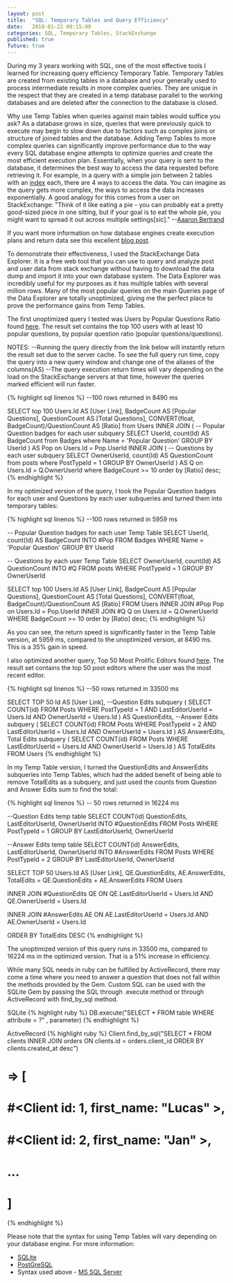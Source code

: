 ```yaml
---
layout: post
title:  "SQL: Temporary Tables and Query Efficiency"
date:   2018-01-22 09:15:00
categories: SQL, Temporary Tables, StackExchange
published: true
future: true
---
```



During my 3 years working with SQL, one of the most effective tools I learned for increasing query efficiency Temporary Table. Temporary Tables are created from existing tables in a database and your generally used to process intermediate results in more complex queries. They are unique in the respect that they are created in a temp database parallel to the working databases and are deleted after the connection to the database is closed.

Why use Temp Tables when queries against main tables would suffice you ask? As a database grows in size, queries that were previously quick to execute may begin to slow down due to factors such as complex joins or structure of joined tables and the database. Adding Temp Tables to more complex queries can significantly improve performance due to the way every SQL database engine attempts to optimize queries and create the most efficient execution plan. Essentially, when your query is sent to the database, it determines the best way to access the data requested before retrieving it. For example, in a query with a simple join between 2 tables with an [index](https://stackoverflow.com/questions/2955459/what-is-an-index-in-sql) each, there are 4 ways to access the data. You can imagine as the query gets more complex, the ways to access the data increases exponentially. A good analogy for this comes from a user on StackExchange: "Think of it like eating a pie - you can probably eat a pretty good-sized piece in one sitting, but if your goal is to eat the whole pie, you might want to spread it out across multiple settings[sic]." --[Aaaron Bertrand](https://dba.stackexchange.com/questions/83505/massive-joins-vs-updating-temp-table)

If you want more information on how database engines create execution plans and return data see this excellent [blog post](http://rusanu.com/2013/08/01/understanding-how-sql-server-executes-a-query/).

To demonstrate their effectiveness, I used the StackExchange Data Explorer. It is a free web tool that you can use to query and analyze post and user data from stack exchange without having to download the data dump and import it into your own database system. The Data Explorer was incredibly useful for my purposes as it has multiple tables with several million rows. Many of the most popular queries on the main Queries page of the Data Explorer are totally unoptimized, giving me the perfect place to prove the performance gains from Temp Tables.

The first unoptimized query I tested was Users by Popular Questions Ratio found [here](http://data.stackexchange.com/stackoverflow/query/2777/users-by-popular-question-ratio). The result set contains the top 100 users with at least 10 popular questions, by popular question ratio (popular questions/questions).

NOTES:
--Running the query directly from the link below will instantly return the result set due to the server cache. To see the full query run time, copy the query into a new query window and change one of the aliases of the columns(AS)
--The query execution return times will vary depending on the load on the StackExchange servers at that time, however the queries marked efficient will run faster.

{% highlight sql linenos %}
--100 rows returned in 8490 ms

SELECT top 100
  Users.Id AS [User Link],
  BadgeCount AS [Popular Questions],
  QuestionCount AS [Total Questions],
  CONVERT(float, BadgeCount)/QuestionCount AS [Ratio]
from Users
INNER JOIN (
  -- Popular Question badges for each user subquery
  SELECT
    UserId,
    count(Id) AS BadgeCount
  from Badges
  where Name = 'Popular Question'
  GROUP BY UserId
) AS Pop on Users.Id = Pop.UserId
INNER JOIN (
  -- Questions by each user subquery
  SELECT
    OwnerUserId,
    count(Id) AS QuestionCount
  from posts
  where PostTypeId = 1
  GROUP BY OwnerUserId
) AS Q on Users.Id = Q.OwnerUserId
where BadgeCount >= 10
order by [Ratio] desc;
{% endhighlight %}

In my optimized version of the query, I took the Popular Question badges for each user and Questions by each user subqueries and turned them into temporary tables:

{% highlight sql linenos %}
--100 rows returned in 5959 ms

-- Popular Question badges for each user Temp Table
SELECT
  UserId,
  count(Id) AS BadgeCount
INTO #Pop
FROM Badges
WHERE Name = 'Popular Question'
GROUP BY UserId

-- Questions by each user Temp Table
SELECT
  OwnerUserId,
  count(Id) AS QuestionCount
INTO #Q
FROM posts
WHERE PostTypeId = 1
GROUP BY OwnerUserId


SELECT top 100
  Users.Id AS [User Link],
  BadgeCount AS [Popular Questions],
  QuestionCount AS [Total Questions],
  CONVERT(float, BadgeCount)/QuestionCount AS [Ratio]
FROM Users
INNER JOIN #Pop Pop on Users.Id = Pop.UserId
INNER JOIN #Q Q on Users.Id = Q.OwnerUserId
WHERE BadgeCount >= 10
order by [Ratio] desc;
{% endhighlight %}

As you can see, the return speed is significantly faster in the Temp Table version, at 5959 ms, compared to the unoptimized version, at 8490 ms. This is a 35% gain in speed.

I also optimized another query, Top 50 Most Prolific Editors found [here](http://data.stackexchange.com/stackoverflow/query/6627/top-50-most-prolific-editors). The result set contains the top 50 post editors where the user was the most recent editor.

{% highlight sql linenos %}
--50 rows returned in 33500 ms

SELECT TOP 50
  Id AS [User Link],
  --Question Edits subquery
  (
      SELECT COUNT(id)
      FROM Posts
      WHERE
          PostTypeId = 1 AND
          LastEditorUserId = Users.Id AND
          OwnerUserId = Users.Id
  ) AS QuestionEdits,
  --Answer Edits subquery
  (
      SELECT COUNT(id) FROM Posts
      WHERE
          PostTypeId = 2 AND
          LastEditorUserId = Users.Id AND
          OwnerUserId = Users.Id
  ) AS AnswerEdits,
  Total Edits subquery
  (
      SELECT COUNT(id) FROM Posts
      WHERE
          LastEditorUserId = Users.Id AND
          OwnerUserId = Users.Id
  ) AS TotalEdits
FROM Users
{% endhighlight %}

In my Temp Table version, I turned the QuestionEdits and AnswerEdits subqueries into Temp Tables, which had the added benefit of being able to remove TotalEdits as a subquery, and just used the counts from Question and Answer Edits sum to find the total:

{% highlight sql linenos %}
-- 50 rows returned in 16224 ms

--Question Edits temp table
SELECT
  COUNT(id)
  QuestionEdits,
  LastEditorUserId,
  OwnerUserId
INTO #QuestionEdits
FROM Posts
WHERE
PostTypeId = 1
GROUP BY LastEditorUserId, OwnerUserId

--Answer Edits temp table
SELECT
  COUNT(id) AnswerEdits,
  LastEditorUserId,
  OwnerUserId
INTO #AnswerEdits
FROM Posts
WHERE
PostTypeId = 2
GROUP BY LastEditorUserId, OwnerUserId

SELECT TOP 50
  Users.Id AS [User Link],
  QE.QuestionEdits,
  AE.AnswerEdits,
  TotalEdits = QE.QuestionEdits +  AE.AnswerEdits
FROM Users

INNER JOIN #QuestionEdits QE ON
QE.LastEditorUserId = Users.Id
AND QE.OwnerUserId = Users.Id

INNER JOIN #AnswerEdits AE ON
AE.LastEditorUserId = Users.Id
AND AE.OwnerUserId = Users.Id

ORDER BY TotalEdits DESC
{% endhighlight %}

The unoptimized version of this query runs in 33500 ms, compared to 16224 ms in the optimized version. That is a 51% increase in efficiency.

While many SQL needs in ruby can be fulfilled by ActiveRecord, there may come a time where you need to answer a question that does not fall within the methods provided by the Gem. Custom SQL can be used with the SQLite Gem by passing the SQL through .execute method or through ActiveRecord with find_by_sql method.


SQLite
{% highlight ruby %}
DB.execute("SELECT * FROM table WHERE attribute = ?" , parameter)
{% endhighlight %}

ActiveRecord
{% highlight ruby %}
Client.find_by_sql("SELECT * FROM clients
  INNER JOIN orders ON clients.id = orders.client_id
  ORDER BY clients.created_at desc")
# =>  [
#   #<Client id: 1, first_name: "Lucas" >,
#   #<Client id: 2, first_name: "Jan" >,
#   ...
# ]
{% endhighlight %}

Please note that the syntax for using Temp Tables will vary depending on your database engine. For more information:

* [SQLite](https://stackoverflow.com/questions/26491230/sqlite-query-results-into-a-temp-table)
* [PostGreSQL](https://stackoverflow.com/questions/15691243/creating-temporary-tables-in-sql)
* Syntax used above - [MS SQL Server](https://technet.microsoft.com/en-us/library/ms177399(v=sql.105).aspx)
